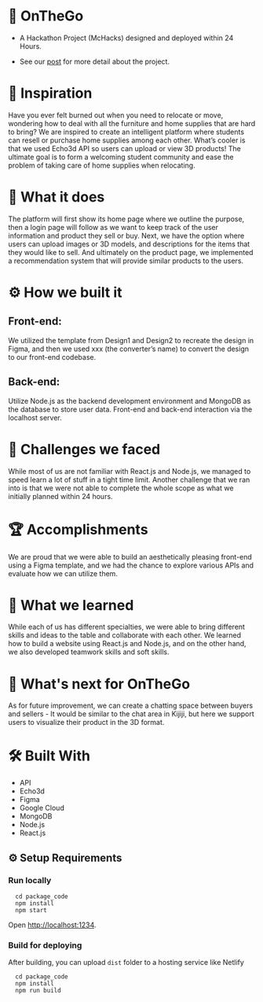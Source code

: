 #  🚀 OnTheGo 
  - A Hackathon Project (McHacks) designed and deployed within 24 Hours.
  
  - See our [post](https://devpost.com/software/stujiji) for more detail about the project.

#  🌟 Inspiration

Have you ever felt burned out when you need to relocate or move, wondering how to deal with all the furniture and home supplies that are hard to bring? We are inspired to create an intelligent platform where students can resell or purchase home supplies among each other. What’s cooler is that we used Echo3d API so users can upload or view 3D products! The ultimate goal is to form a welcoming student community and ease the problem of taking care of home supplies when relocating.

#  🎉 What it does

The platform will first show its home page where we outline the purpose, then a login page will follow as we want to keep track of the user information and product they sell or buy. Next, we have the option where users can upload images or 3D models, and descriptions for the items that they would like to sell. And ultimately on the product page, we implemented a recommendation system that will provide similar products to the users.

#  ⚙️ How we built it

##  Front-end: 
  We utilized the template from Design1 and Design2 to recreate the design in Figma, and then we used xxx (the converter’s name) to convert the design to our front-end codebase.

##  Back-end: 
  Utilize Node.js as the backend development environment and MongoDB as the database to store user data. Front-end and back-end interaction via the localhost server.

#  🚧 Challenges we faced

While most of us are not familiar with React.js and Node.js, we managed to speed learn a lot of stuff in a tight time limit. Another challenge that we ran into is that we were not able to complete the whole scope as what we initially planned within 24 hours.

#  🏆 Accomplishments

We are proud that we were able to build an aesthetically pleasing front-end using a Figma template, and we had the chance to explore various APIs and evaluate how we can utilize them.

#  🧠 What we learned

While each of us has different specialties, we were able to bring different skills and ideas to the table and collaborate with each other. We learned how to build a website using React.js and Node.js, and on the other hand, we also developed teamwork skills and soft skills.

#  🚀 What's next for OnTheGo

As for future improvement, we can create a chatting space between buyers and sellers - It would be similar to the chat area in Kijiji, but here we support users to visualize their product in the 3D format.

#  🛠️ Built With

  - API
  - Echo3d
  - Figma
  - Google Cloud
  - MongoDB
  - Node.js
  - React.js

## ⚙️ Setup Requirements

### Run locally
```
  cd package_code
  npm install
  npm start
```
Open [http://localhost:1234](http://localhost:1234).

### Build for deploying 

After building, you can upload `dist` folder to a hosting service like Netlify

```
  cd package_code
  npm install
  npm run build
```
